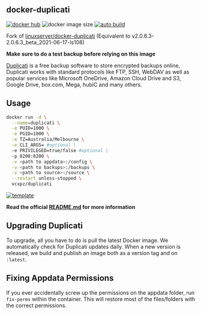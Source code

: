 ## docker-duplicati

[![docker hub](https://img.shields.io/badge/docker_hub-link-blue?style=for-the-badge&logo=docker)](https://hub.docker.com/r/vcxpz/duplicati) ![docker image size](https://img.shields.io/docker/image-size/vcxpz/duplicati?style=for-the-badge&logo=docker) [![auto build](https://img.shields.io/badge/docker_builds-automated-blue?style=for-the-badge&logo=docker?color=d1aa67)](https://github.com/hydazz/docker-duplicati/actions?query=workflow%3A"Auto+Builder+CI")

Fork of [linuxserver/docker-duplicati](https://github.com/linuxserver/docker-duplicati/) (Equivalent to v2.0.6.3-2.0.6.3_beta_2021-06-17-ls108)

**Make sure to do a test backup before relying on this image**

[Duplicati](https://www.duplicati.com/) is a free backup software to store encrypted backups online, Duplicati works with standard protocols like FTP, SSH, WebDAV as well as popular services like Microsoft OneDrive, Amazon Cloud Drive and S3, Google Drive, box.com, Mega, hubiC and many others.

## Usage

```bash
docker run -d \
  --name=duplicati \
  -e PUID=1000 \
  -e PGID=1000 \
  -e TZ=Australia/Melbourne \
  -e CLI_ARGS= #optional \
  -e PRIVILEGED=true/false #optional \
  -p 8200:8200 \
  -v <path to appdata>:/config \
  -v <path to backups>:/backups \
  -v <path to source>:/source \
  --restart unless-stopped \
  vcxpz/duplicati
```

[![template](https://img.shields.io/badge/unraid_template-ff8c2f?style=for-the-badge&logo=docker?color=d1aa67)](https://github.com/hydazz/docker-templates/blob/main/hydaz/duplicati.xml)

**Read the official [README.md](https://github.com/linuxserver/docker-duplicati/) for more information**

## Upgrading Duplicati

To upgrade, all you have to do is pull the latest Docker image. We automatically check for Duplicati updates daily. When a new version is released, we build and publish an image both as a version tag and on `:latest`.

## Fixing Appdata Permissions

If you ever accidentally screw up the permissions on the appdata folder, run `fix-perms` within the container. This will restore most of the files/folders with the correct permissions.
